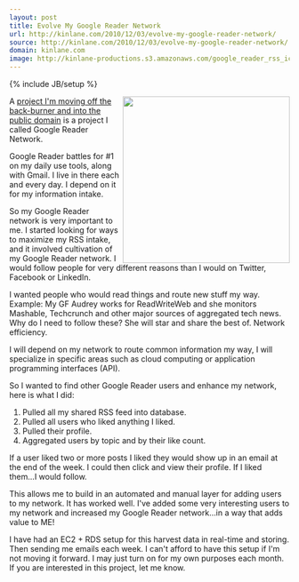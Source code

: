 ```yaml
---
layout: post
title: Evolve My Google Reader Network
url: http://kinlane.com/2010/12/03/evolve-my-google-reader-network/
source: http://kinlane.com/2010/12/03/evolve-my-google-reader-network/
domain: kinlane.com
image: http://kinlane-productions.s3.amazonaws.com/google_reader_rss_icons.jpg
---
```

{% include JB/setup %}<p><img src="http://kinlane-productions.s3.amazonaws.com/google_reader_rss_icons.jpg" alt="" width="300" align="right" />A <a href="../2010/12/ideation-and-project-evolution/" target="_blank">project I'm moving off the back-burner and into the public domain</a> is a project I called Google Reader Network.<p></p>
Google Reader battles for #1 on my daily use tools, along with Gmail. I live in there each and every day. I depend on it for my information intake.<p></p>
So my Google Reader network is very important to me. I started looking for ways to maximize my RSS intake, and it involved cultivation of my Google Reader network. I would follow people for very different reasons than I would on Twitter, Facebook or LinkedIn.<p></p>
I wanted people who would read things and route new stuff my way. Example: My GF Audrey works for ReadWriteWeb and she monitors Mashable, Techcrunch and other major sources of aggregated tech news. Why do I need to follow these? She will star and share the best of. Network efficiency.<p></p>
I will depend on my network to route common information my way, I will specialize in specific areas such as cloud computing or application programming interfaces (API).<p></p>
So I wanted to find other Google Reader users and enhance my network, here is what I did:
<ol class="mainlist">
	<li>Pulled all my shared RSS feed into database.</li>
	<li>Pulled all users who liked anything I liked.</li>
	<li>Pulled their profile.</li>
	<li>Aggregated users by topic and by their like count.</li>
</ol>
If a user liked two or more posts I liked they would show up in an email at the end of the week. I could then click and view their profile. If I liked them...I would follow.<p></p>
This allows me to build in an automated and manual layer for adding users to my network. It has worked well. I've added some very interesting users to my network and increased my Google Reader network...in a way that adds value to ME!<p></p>
I have had an EC2 + RDS setup for this harvest data in real-time and storing. Then sending me emails each week. I can't afford to have this setup if I'm not moving it forward. I may just turn on for my own purposes each month. If you are interested in this project, let me know.</p>
